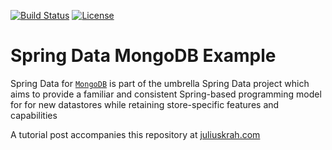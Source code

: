 [![Build Status](https://travis-ci.org/juliuskrah/morphia-example.svg?branch=spring-data)](https://travis-ci.org/juliuskrah/morphia-example)
[![License](https://img.shields.io/badge/License-Apache%202.0-blue.svg)](https://opensource.org/licenses/Apache-2.0)
# Spring Data MongoDB Example
Spring Data for [`MongoDB`](http://docs.spring.io/spring-data/data-mongo/docs/current/reference/html/) is part of the
umbrella Spring Data project which aims to provide a familiar and consistent 
Spring-based programming model for for new datastores while retaining store-specific features and capabilities

A tutorial post accompanies this repository at [juliuskrah.com](http://juliuskrah.com/blog/2017/05/18/crud-operations-on-mongodb-with-spring-data/)
